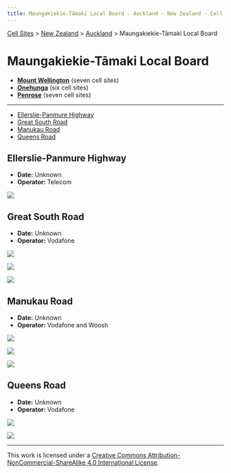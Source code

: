 ```yaml
---
title: Maungakiekie-Tāmaki Local Board - Auckland - New Zealand - Cell Sites
---
```


[Cell Sites](../../../) > [New Zealand](../../) > [Auckland](../) > Maungakiekie-Tāmaki Local Board

# Maungakiekie-Tāmaki Local Board

* **[Mount Wellington](mount-wellington)** (seven cell sites)
* **[Onehunga](onehunga)** (six cell sites)
* **[Penrose](penrose)** (seven cell sites)

---

* [Ellerslie-Panmure Highway](#ellerslie-panmure-highway)
* [Great South Road](#great-south-road)
* [Manukau Road](#manukau-road)
* [Queens Road](#queens-road)

## Ellerslie-Panmure Highway

* **Date:** Unknown
* **Operator:** Telecom

![](https://f001.backblazeb2.com/file/CellSites/NZ/AUK/Maungakiekie-T%C4%81maki/20171118-195452.jpg)

## Great South Road

* **Date:** Unknown
* **Operator:** Vodafone

![](https://f001.backblazeb2.com/file/CellSites/NZ/AUK/Maungakiekie-T%C4%81maki/20171114-130426.jpg)

![](https://f001.backblazeb2.com/file/CellSites/NZ/AUK/Maungakiekie-T%C4%81maki/20171118-195500.jpg)

![](https://f001.backblazeb2.com/file/CellSites/NZ/AUK/Maungakiekie-T%C4%81maki/20171118-195501.jpg)

## Manukau Road

* **Date:** Unknown
* **Operator:** Vodafone and Woosh

![](https://f001.backblazeb2.com/file/CellSites/NZ/AUK/Maungakiekie-T%C4%81maki/20171114-130233a.jpg)

![](https://f001.backblazeb2.com/file/CellSites/NZ/AUK/Maungakiekie-T%C4%81maki/20171114-142409.jpg)

![](https://f001.backblazeb2.com/file/CellSites/NZ/AUK/Maungakiekie-T%C4%81maki/20171114-130233.jpg)

## Queens Road

* **Date:** Unknown
* **Operator:** Vodafone

![](https://f001.backblazeb2.com/file/CellSites/NZ/AUK/Maungakiekie-T%C4%81maki/20171118-195451.jpg)

![](https://f001.backblazeb2.com/file/CellSites/NZ/AUK/Maungakiekie-T%C4%81maki/20171118-195431.jpg)

---

This work is licensed under a [Creative Commons Attribution-NonCommercial-ShareAlike 4.0 International License](http://creativecommons.org/licenses/by-nc-sa/4.0/).
